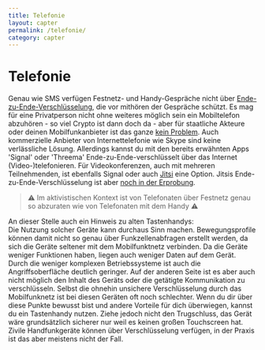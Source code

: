 ```yaml
---
title: Telefonie
layout: capter
permalink: /telefonie/
category: capter
---
```

# Telefonie
Genau wie SMS verfügen Festnetz- und Handy-Gespräche nicht über [Ende-zu-Ende-Verschlüsselung](https://de.wikipedia.org/wiki/Ende-zu-Ende-Verschl%C3%BCsselung), die vor mithören der Gespräche schützt. Es mag für eine Privatperson nicht ohne weiteres möglich sein ein Mobiltelefon abzuhören - so viel Crypto ist dann doch da - aber für staatliche Akteure oder deinen Mobilfunkanbieter ist das ganze [kein Problem](https://de.wikipedia.org/wiki/Telekommunikations%C3%BCberwachung). Auch kommerzielle Anbieter von Internettelefonie wie Skype sind keine verlässliche Lösung. Allerdings kannst du mit den bereits erwähnten Apps 'Signal' oder 'Threema' Ende-zu-Ende-verschlüsselt über das Internet (Video-)telefonieren. Für Videokonferenzen, auch mit mehreren Teilnehmenden, ist ebenfalls Signal oder auch [Jitsi](https://jitsi.org) eine Option. Jitsis Ende-zu-Ende-Verschlüsselung ist aber [noch in der Erprobung](https://jitsi.org/blog/e2ee/). 

> ⚠ Im aktivistischen Kontext ist von Telefonaten über Festnetz genau so abzuraten wie von Telefonaten mit dem Handy ⚠

An dieser Stelle auch ein Hinweis zu alten Tastenhandys:   
Die Nutzung solcher Geräte kann durchaus Sinn machen. Bewegungsprofile können damit nicht so genau über Funkzellenabfragen erstellt werden, da sich die Geräte seltener mit dem Mobilfunktnetz verbinden. Da die Geräte weniger Funktionen haben, liegen auch weniger Daten auf dem Gerät. Durch die weniger komplexen Betriebssysteme ist auch die Angriffsoberfläche deutlich geringer. Auf der anderen Seite ist es aber auch nicht möglich den Inhalt des Geräts oder die getätigte Kommunikation zu verschlüsseln. Selbst die ohnehin unsichere Verschlüsselung durch das Mobilfunknetz ist bei diesen Geräten oft noch schlechter. Wenn du dir über diese Punkte bewusst bist und andere Vorteile für dich überwiegen, kannst du ein Tastenhandy nutzen. Ziehe jedoch nicht den Trugschluss, das Gerät wäre grundsätzlich sicherer nur weil es keinen großen Touchscreen hat.   
Zivile Handfunkgeräte können über Verschlüsselung verfügen, in der Praxis ist das aber meistens nicht der Fall.
